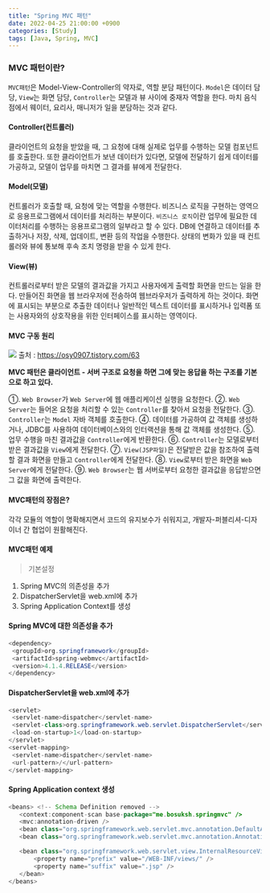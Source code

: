 ```yaml
---
title: "Spring MVC 패턴"
date: 2022-04-25 21:00:00 +0900
categories: [Study]
tags: [Java, Spring, MVC]
---
```



  ### MVC 패턴이란?
  `MVC패턴`은 Model-View-Controller의 약자로, 역할 분담 패턴이다. 
  `Model`은 데이터 담당, `View`는 화면 담당, `Controller`는 모델과 뷰 사이에 중재자 역할을 한다.
  마치 음식점에서 웨이터, 요리사, 매니저가 일을 분담하는 것과 같다.
  
  #### Controller(컨트롤러)
  클라이언트의 요청을 받았을 때, 그 요청에 대해 실제로 업무를 수행하는 모델 컴포넌트를 호출한다. 또한 클라이언트가 보낸 데이터가 있다면, 모델에 전달하기 쉽게 데이터를 가공하고, 모델이 업무를 마치면 그 결과를 뷰에게 전달한다.
  
  #### Model(모델)
  컨트롤러가 호출할 때, 요청에 맞는 역할을 수행한다. 비즈니스 로직을 구현하는 영역으로 응용프로그램에서 데이터를 처리하는 부분이다. `비즈니스 로직`이란 업무에 필요한 데이터처리를 수행하는 응용프로그램의 일부라고 할 수 있다. DB에 연결하고 데이터를 추출하거나 저장, 삭제, 업데이트, 변환 등의 작업을 수행한다. 상태의 변화가 있을 때 컨트롤러와 뷰에 통보해 후속 조치 명령을 받을 수 있게 한다.
  
  #### View(뷰)
  컨트롤러로부터 받은 모델의 결과값을 가지고 사용자에게 출력할 화면을 만드는 일을 한다. 만들어진 화면을 웹 브라우저에 전송하여 웹브라우저가 출력하게 하는 것이다. 화면에 표시되는 부분으로 추출한 데이터나 일반적인 텍스트 데이터를 표시하거나 입력폼 또는 사용자와의 상호작용을 위한 인터페이스를 표시하는 영역이다.
  #### MVC 구동 원리
  ![](https://velog.velcdn.com/images/kjr04205/post/02ca5e4f-d4a2-422f-90bd-4a5e450703bf/image.png) 
  출처 : https://osy0907.tistory.com/63
  
 **MVC 패턴은 클라이언트 - 서버 구조로 요청을 하면 그에 맞는 응답을 하는 구조를 기본으로 하고 있다.**
 
 ①. `Web Browser`가 `Web Server`에 웹 애플리케이션 실행을 요청한다.
 ②. `Web Server`는 들어온 요청을 처리할 수 있는 `Controller`를 찾아서 요청을 전달한다.
 ③. `Controller`는 `Model` 자바 객체를 호출한다.
 ④. 데이터를 가공하여 값 객체를 생성하거나, JDBC를 사용하여 데이터베이스와의 인터랙션을 통해 값 객체를 생성한다.
 ⑤. 업무 수행을 마친 결과값을 `Controller`에게 반환한다.
 ⑥. `Controller`는 모델로부터 받은 결과값을 `View`에게 전달한다.
 ⑦. `View(JSP파일)`은 전달받은 값을 참조하여 출력할 결과 화면을 만들고 `Controller`에게 전달한다.
 ⑧. `View`로부터 받은 화면을 `Web Server`에게 전달한다.
 ⑨. `Web Browser`는 웹 서버로부터 요청한 결과값을 응답받으면 그 값을 화면에 출력한다.
 
 > 
  #### MVC패턴의 장점은?
  각각 모듈의 역할이 명확해지면서 코드의 유지보수가 쉬워지고, 개발자-퍼블리셔-디자이너 간 협업이 원활해진다.
  
 #### MVC패턴 예제
 > 기본설정
 1. Spring MVC의 의존성을 추가
 2. DispatcherServlet을 web.xml에 추가
 3. Spring Application Context를 생성
 
 #### Spring MVC에 대한 의존성을 추가
 ``` java
 <dependency>
  <groupId>org.springframework</groupId>
  <artifactId>spring-webmvc</artifactId>
  <version>4.1.4.RELEASE</version>
</dependency>
```
#### DispatcherServlet을 web.xml에 추가
 ``` java
 <servlet>
  <servlet-name>dispatcher</servlet-name>
  <servlet-class>org.springframework.web.servlet.DispatcherServlet</servlet-class>
  <load-on-startup>1</load-on-startup>
</servlet>
<servlet-mapping>
  <servlet-name>dispatcher</servlet-name>
  <url-pattern>/</url-pattern>
</servlet-mapping>
```
#### Spring Application context 생성
 ``` java
<beans> <!-- Schema Definition removed --> 
    <context:component-scan base-package="me.bosuksh.springmvc" />
    <mvc:annotation-driven />
    <bean class="org.springframework.web.servlet.mvc.annotation.DefaultAnnotationHandlerMapping" />
    <bean class="org.springframework.web.servlet.mvc.annotation.AnnotationMethodHandlerAdapter" />

    <bean class="org.springframework.web.servlet.view.InternalResourceViewResolver">
        <property name="prefix" value="/WEB-INF/views/" />
        <property name="suffix" value=".jsp" />
    </bean>
</beans>
```
  
